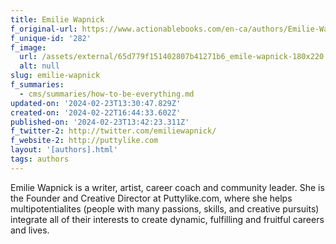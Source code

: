 ```yaml
---
title: Emilie Wapnick
f_original-url: https://www.actionablebooks.com/en-ca/authors/Emilie-Wapnick/
f_unique-id: '282'
f_image:
  url: /assets/external/65d779f151402807b41271b6_emile-wapnick-180x220.jpeg
  alt: null
slug: emilie-wapnick
f_summaries:
  - cms/summaries/how-to-be-everything.md
updated-on: '2024-02-23T13:30:47.829Z'
created-on: '2024-02-22T16:44:33.602Z'
published-on: '2024-02-23T13:42:23.311Z'
f_twitter-2: http://twitter.com/emiliewapnick/
f_website-2: http://puttylike.com
layout: '[authors].html'
tags: authors
---
```


Emilie Wapnick is a writer, artist, career coach and community leader. She is the Founder and Creative Director at Puttylike.com, where she helps multipotentialites (people with many passions, skills, and creative pursuits) integrate all of their interests to create dynamic, fulfilling and fruitful careers and lives.
